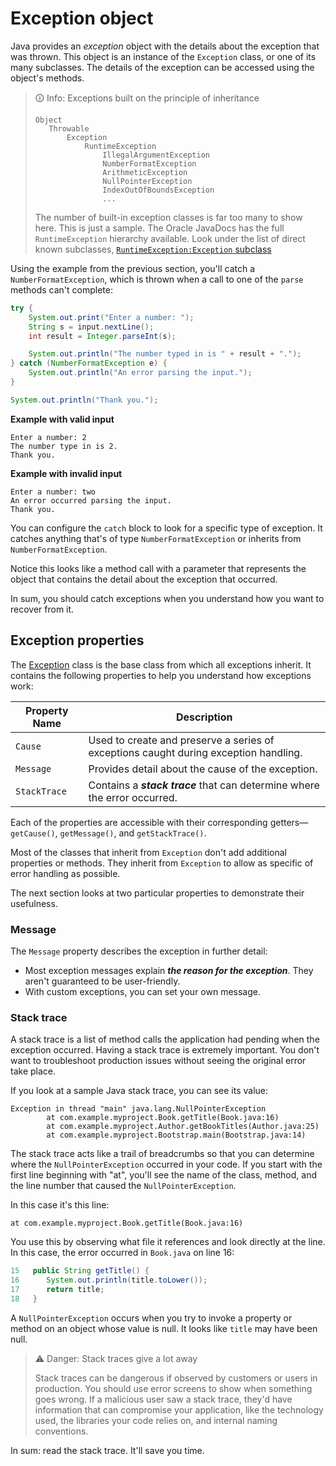 # Exception object

Java provides an _exception_ object with the details about the exception that was thrown. This object is an instance of the `Exception` class, or one of its many subclasses. The details of the exception can be accessed using the object's methods.

>🛈 Info: Exceptions built on the principle of inheritance
>
>```
>Object
>    Throwable
>        Exception
>            RuntimeException
>                IllegalArgumentException
>                NumberFormatException
>                ArithmeticException
>                NullPointerException
>                IndexOutOfBoundsException
>                ...
>```
>
>The number of built-in exception classes is far too many to show here. This is just a sample. The Oracle JavaDocs has the full `RuntimeException` hierarchy available. Look under the list of direct known subclasses, [`RuntimeException:Exception` subclass](https://docs.oracle.com/en/java/javase/11/docs/api/java.base/java/lang/RuntimeException.html)

Using the example from the previous section, you'll catch a `NumberFormatException`, which is thrown when a call to one of the `parse` methods can't complete:

```java
try {
    System.out.print("Enter a number: ");
    String s = input.nextLine();
    int result = Integer.parseInt(s);

    System.out.println("The number typed in is " + result + ".");
} catch (NumberFormatException e) {
    System.out.println("An error parsing the input.");
}

System.out.println("Thank you.");
```

**Example with valid input**

```
Enter a number: 2
The number type in is 2.
Thank you.
```

**Example with invalid input**

```
Enter a number: two
An error occurred parsing the input.
Thank you.
```

You can configure the `catch` block to look for a specific type of exception. It catches anything that's of type `NumberFormatException` or inherits from `NumberFormatException`.

Notice this looks like a method call with a parameter that represents the object that contains the detail about the exception that occurred.

In sum, you should catch exceptions when you understand how you want to recover from it.

## Exception properties

The [Exception](https://docs.oracle.com/en/java/javase/11/docs/api/java.base/java/lang/Exception.html) class is the base class from which all exceptions inherit. It contains the following properties to help you understand how exceptions work:

| **Property Name** | **Description**                                                                          |
| ----------------- | ---------------------------------------------------------------------------------------- |
| `Cause`           | Used to create and preserve a series of exceptions caught during exception handling.     |
| `Message`         | Provides detail about the cause of the exception.                                        |
| `StackTrace`      | Contains a **_stack trace_** that can determine where the error occurred.                |

Each of the properties are accessible with their corresponding getters—`getCause()`, `getMessage()`, and `getStackTrace()`.

Most of the classes that inherit from `Exception` don't add additional properties or methods. They inherit from `Exception` to allow as specific of error handling as possible.

The next section looks at two particular properties to demonstrate their usefulness.

### Message

The `Message` property describes the exception in further detail:

-   Most exception messages explain **_the reason for the exception_**. They aren't guaranteed to be user-friendly.
-   With custom exceptions, you can set your own message.

### Stack trace

A stack trace is a list of method calls the application had pending when the exception occurred. Having a stack trace is extremely important. You don't want to troubleshoot production issues without seeing the original error take place.

If you look at a sample Java stack trace, you can see its value:

```
Exception in thread "main" java.lang.NullPointerException
        at com.example.myproject.Book.getTitle(Book.java:16)
        at com.example.myproject.Author.getBookTitles(Author.java:25)
        at com.example.myproject.Bootstrap.main(Bootstrap.java:14)
```

The stack trace acts like a trail of breadcrumbs so that you can determine where the `NullPointerException` occurred in your code. If you start with the first line beginning with "at", you'll see the name of the class, method, and the line number that caused the `NullPointerException`.

In this case it's this line:

```
at com.example.myproject.Book.getTitle(Book.java:16)
```

You use this by observing what file it references and look directly at the line. In this case, the error occurred in `Book.java` on line 16:

```java
15   public String getTitle() {
16      System.out.println(title.toLower());
17      return title;
18   }
```

A `NullPointerException` occurs when you try to invoke a property or method on an object whose value is null. It looks like `title` may have been null.

>⚠ Danger: Stack traces give a lot away
>
>Stack traces can be dangerous if observed by customers or users in production. You should use error screens to show when something goes wrong. If a malicious user saw a stack trace, they'd have information that can compromise your application, like the technology used, the libraries your code relies on, and internal naming conventions.

In sum: read the stack trace. It'll save you time.
